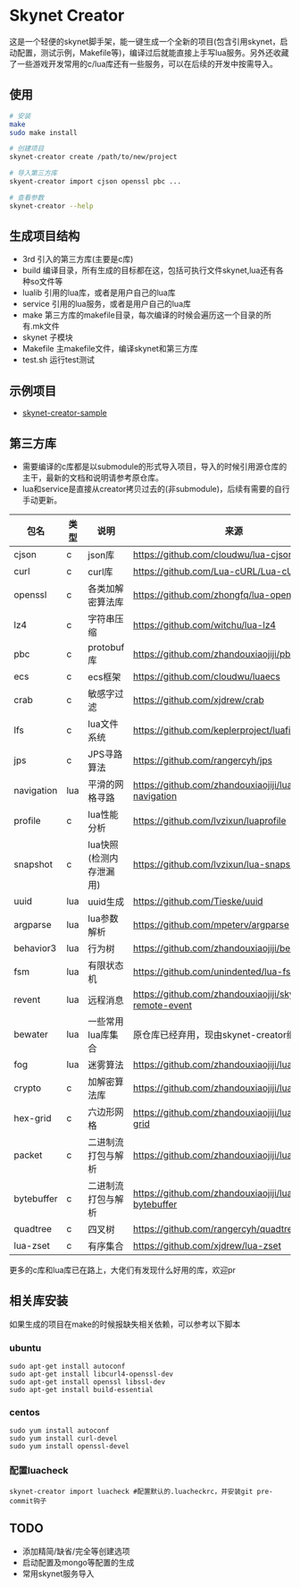 # Skynet Creator
这是一个轻便的skynet脚手架，能一键生成一个全新的项目(包含引用skynet，启动配置，测试示例，Makefile等)，编译过后就能直接上手写lua服务。另外还收藏了一些游戏开发常用的c/lua库还有一些服务，可以在后续的开发中按需导入。

## 使用
```sh
# 安装
make
sudo make install

# 创建项目
skynet-creator create /path/to/new/project

# 导入第三方库
skyent-creator import cjson openssl pbc ...

# 查看参数
skynet-creator --help
```

## 生成项目结构
+ 3rd 引入的第三方库(主要是c库)
+ build 编译目录，所有生成的目标都在这，包括可执行文件skynet,lua还有各种so文件等
+ lualib 引用的lua库，或者是用户自己的lua库
+ service 引用的lua服务，或者是用户自己的lua库
+ make 第三方库的makefile目录，每次编译的时候会遍历这一个目录的所有.mk文件
+ skynet 子模块
+ Makefile 主makefile文件，编译skynet和第三方库
+ test.sh 运行test测试
## 示例项目
+ [skynet-creator-sample](https://github.com/zhandouxiaojiji/skynet-creator-sample)

## 第三方库
+ 需要编译的c库都是以submodule的形式导入项目，导入的时候引用源仓库的主干，最新的文档和说明请参考原仓库。
+ lua和service是直接从creator拷贝过去的(非submodule)，后续有需要的自行手动更新。

|  包名   | 类型  | 说明 | 来源 |
|  ----  | ----  | ---- | ---- |
| cjson | c | json库 | https://github.com/cloudwu/lua-cjson |
| curl | c | curl库 | https://github.com/Lua-cURL/Lua-cURLv3 |
| openssl | c | 各类加解密算法库 | https://github.com/zhongfq/lua-openssl |
| lz4 | c | 字符串压缩 | https://github.com/witchu/lua-lz4 |
| pbc | c | protobuf库 | https://github.com/zhandouxiaojiji/pbc |
| ecs | c | ecs框架 | https://github.com/cloudwu/luaecs |
| crab | c | 敏感字过滤 | https://github.com/xjdrew/crab |
| lfs | c | lua文件系统 | https://github.com/keplerproject/luafilesystem |
| jps | c | JPS寻路算法 | https://github.com/rangercyh/jps |
| navigation | lua | 平滑的网格寻路 | https://github.com/zhandouxiaojiji/lua-navigation |
| profile | c | lua性能分析 | https://github.com/lvzixun/luaprofile |
| snapshot | c | lua快照(检测内存泄漏用) | https://github.com/lvzixun/lua-snapshot |
| uuid | lua  | uuid生成 | https://github.com/Tieske/uuid |
| argparse | lua | lua参数解析 | https://github.com/mpeterv/argparse |
| behavior3 | lua | 行为树 | https://github.com/zhandouxiaojiji/behavior3lua |
| fsm | lua | 有限状态机 | https://github.com/unindented/lua-fsm |
| revent | lua | 远程消息 | https://github.com/zhandouxiaojiji/skynet-remote-event |
| bewater | lua | 一些常用lua库集合 | 原仓库已经弃用，现由skynet-creator继续维护 |
| fog | lua | 迷雾算法 | https://github.com/zhandouxiaojiji/lua-fog |
| crypto | c | 加解密算法库 | https://github.com/zhandouxiaojiji/lua-crypto |
| hex-grid | c | 六边形网格 | https://github.com/zhandouxiaojiji/lua-hex-grid |
| packet | c | 二进制流打包与解析 | https://github.com/zhandouxiaojiji/lua-packet |
| bytebuffer | c | 二进制流打包与解析 | https://github.com/zhandouxiaojiji/lua-bytebuffer |
| quadtree | c | 四叉树 | https://github.com/rangercyh/quadtree |
| lua-zset | c | 有序集合 | https://github.com/xjdrew/lua-zset |

更多的c库和lua库已在路上，大佬们有发现什么好用的库，欢迎pr

## 相关库安装
如果生成的项目在make的时候报缺失相关依赖，可以参考以下脚本
### ubuntu
```shell
sudo apt-get install autoconf
sudo apt-get install libcurl4-openssl-dev
sudo apt-get install openssl libssl-dev
sudo apt-get install build-essential
```

### centos
```shell
sudo yum install autoconf
sudo yum install curl-devel
sudo yum install openssl-devel
```

### 配置luacheck
```shell
skynet-creator import luacheck #配置默认的.luacheckrc，并安装git pre-commit钩子
```

## TODO
+ 添加精简/缺省/完全等创建选项
+ 启动配置及mongo等配置的生成
+ 常用skynet服务导入
